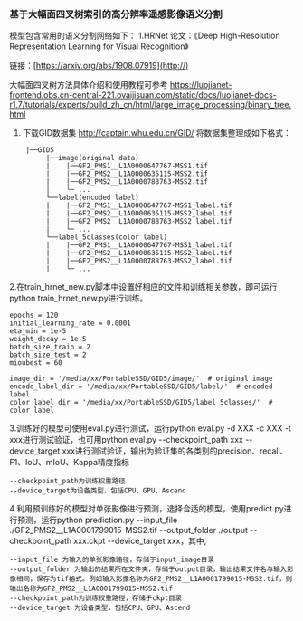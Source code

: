 ### 基于大幅面四叉树索引的高分辨率遥感影像语义分割

模型包含常用的语义分割网络如下：
1.HRNet
论文：《Deep High-Resolution Representation Learning for Visual Recognition》

链接：[https://arxiv.org/abs/1908.07919](http://)

大幅面四叉树方法具体介绍和使用教程可参考 https://luojianet-frontend.obs.cn-central-221.ovaijisuan.com/static/docs/luojianet-docs-r1.7/tutorials/experts/build_zh_cn/html/large_image_processing/binary_tree.html

1. 下载GID数据集
http://captain.whu.edu.cn/GID/
将数据集整理成如下格式：

```
    |──GID5 			
         |──image(original data)
         |    |──GF2_PMS1__L1A0000647767-MSS1.tif
         |    |──GF2_PMS2__L1A0000635115-MSS2.tif
         |    |──GF2_PMS2__L1A0000788763-MSS2.tif
         |    └─ ...
         └──label(encoded label)
         |    |──GF2_PMS1__L1A0000647767-MSS1_label.tif
         |    |──GF2_PMS2__L1A0000635115-MSS2_label.tif
         |    |──GF2_PMS2__L1A0000788763-MSS2_label.tif    
         |    └─ ...
         └──label_5classes(color label)
         |    |──GF2_PMS1__L1A0000647767-MSS1_label.tif
         |    |──GF2_PMS2__L1A0000635115-MSS2_label.tif
         |    |──GF2_PMS2__L1A0000788763-MSS2_label.tif    
         |    └─ ...
```

2.在train_hrnet_new.py脚本中设置好相应的文件和训练相关参数，即可运行python train_hrnet_new.py进行训练。

```
epochs = 120
initial_learning_rate = 0.0001
eta_min = 1e-5
weight_decay = 1e-5
batch_size_train = 2
batch_size_test = 2
mioubest = 60

image_dir = '/media/xx/PortableSSD/GID5/image/'  # original image
encode_label_dir = '/media/xx/PortableSSD/GID5/label/'  # encoded label
color_label_dir = '/media/xx/PortableSSD/GID5/label_5classes/'  # color label
```

3.训练好的模型可使用eval.py进行测试，运行python eval.py -d XXX -c XXX -t xxx进行测试验证，也可用python eval.py --checkpoint_path xxx --device_target xxx进行测试验证，输出为验证集的各类别的precision、recall、F1、IoU、mIoU、Kappa精度指标

```
--checkpoint_path为训练权重路径
--device_target为设备类型，包括CPU、GPU、Ascend
```

4.利用预训练好的模型对单张影像进行预测，选择合适的模型，使用predict.py进行预测，运行python prediction.py --input_file ./GF2_PMS2__L1A0001799015-MSS2.tif --output_folder ./output --checkpoint_path xxx.ckpt --device_target xxx，其中,

```
--input_file 为输入的单张影像路径，存储于input_image目录
--output_folder 为输出的结果所在文件夹，存储于output目录，输出结果文件名与输入影像相同，保存为tif格式。例如输入影像名称为GF2_PMS2__L1A0001799015-MSS2.tif，则输出名称为GF2_PMS2__L1A0001799015-MSS2.tif
--checkpoint_path为训练权重路径，存储于ckpt目录
--device_target 为设备类型，包括CPU、GPU、Ascend
```
